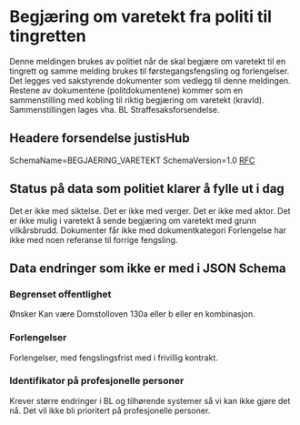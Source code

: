 # Begjæring om varetekt fra politi til tingretten
Denne meldingen brukes av politiet når de skal begjære om varetekt til en tingrett og samme melding brukes til førstegangsfengsling og forlengelser.
Det legges ved sakstyrende dokumenter som vedlegg til denne meldingen. Restene av dokumentene (politdokumentene) kommer som en sammenstilling med kobling
til riktig begjæring om varetekt (kravId). Sammenstillingen lages vha. BL Straffesaksforsendelse.
## Headere forsendelse justisHub
SchemaName=BEGJAERING_VARETEKT
SchemaVersion=1.0
[RFC](../../../rfc/MessageName-header.md)

## Status på data som politiet klarer å fylle ut i dag
Det er ikke med siktelse.
Det er ikke med verger.
Det er ikke med aktor.
Det er ikke mulig i varetekt å sende begjæring om varetekt med grunn vilkårsbrudd.
Dokumenter får ikke med dokumentkategori
Forlengelse har ikke med noen referanse til forrige fengsling.

## Data endringer som ikke er med i JSON Schema
### Begrenset offentlighet
Ønsker
Kan være Domstolloven 130a eller b eller en kombinasjon.

### Forlengelser
Forlengelser, med fengslingsfrist med i frivillig kontrakt.

### Identifikator på profesjonelle personer
Krever større endringer i BL og tilhørende systemer så vi kan ikke gjøre det nå.
Det vil ikke bli prioritert på profesjonelle personer.
